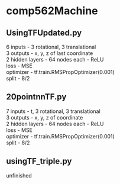 # comp562Machine



## UsingTFUpdated.py
6 inputs - 3 rotational, 3 translational\
3 outputs - x, y, z of last coordinate\
2 hidden layers - 64 nodes each - ReLU\
loss - MSE\
optimizer - tf.train.RMSPropOptimizer(0.001)\
split - 8/2

## 20pointnnTF.py
7 inputs - t, 3 rotational, 3 translational\
3 outputs - x, y, z of coordinate\
2 hidden layers - 64 nodes each - ReLU\
loss - MSE\
optimizer - tf.train.RMSPropOptimizer(0.001)\
split - 8/2

## usingTF_triple.py
unfinished